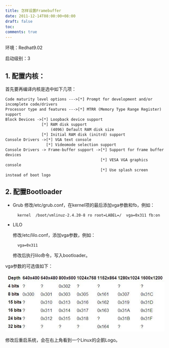 ```yaml
---
title: 怎样设置Framebuffer
date: 2011-12-14T08:00:00+08:00
draft: false
toc:
comments: true
---
```



环境：Redhat9.02

启动级别：3

## 1. 配置内核：

首先要再编译内核是选中如下几项：

	Code maturity level options --->[*] Prompt for development and/or incomplete code/drivers  
	Processor type and features --->[*] MTRR (Memory Type Range Register) support  
	Block Devices ->[*] Loopback device support
	                [*] RAM disk support
	                    (4096) Default RAM disk size
	                [*] Initial RAM disk (initrd) support  
	Console Drivers ->[*] VGA text console
	                  [*] Videomode selection support  
	Console Drivers -> Frame-buffer support ->[*] Support for frame buffer devices
	                                          [*] VESA VGA graphics console
	                                          [*] Use splash screen instead of boot logo   

## 2. 配置Bootloader

* Grub
	修改/etc/grub.conf，在kernel项的最后添加vga参数和fb，例如：

		kernel  /boot/vmlinuz-2.4.20-8 ro root=LABEL=/  vga=0x311 fb:on  

* LILO

	修改/etc/lilo.conf，添加vga参数，例如：

		vga=0x311  
	
	修改后执行lilo命令，写入bootloader。

vga参数的可选值如下：

![](/images/2011-12-14/2011-12-14_1.JPG)

修改后重启系统，会在右上角看到一个Linux的企鹅Logo。

